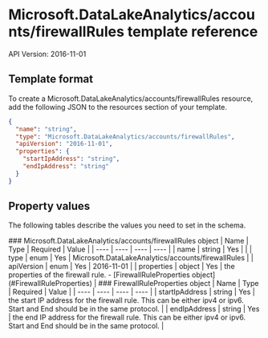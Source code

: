 # Microsoft.DataLakeAnalytics/accounts/firewallRules template reference
API Version: 2016-11-01
## Template format

To create a Microsoft.DataLakeAnalytics/accounts/firewallRules resource, add the following JSON to the resources section of your template.

```json
{
  "name": "string",
  "type": "Microsoft.DataLakeAnalytics/accounts/firewallRules",
  "apiVersion": "2016-11-01",
  "properties": {
    "startIpAddress": "string",
    "endIpAddress": "string"
  }
}
```
## Property values

The following tables describe the values you need to set in the schema.

<a id="Microsoft.DataLakeAnalytics/accounts/firewallRules" />
### Microsoft.DataLakeAnalytics/accounts/firewallRules object
|  Name | Type | Required | Value |
|  ---- | ---- | ---- | ---- |
|  name | string | Yes |  |
|  type | enum | Yes | Microsoft.DataLakeAnalytics/accounts/firewallRules |
|  apiVersion | enum | Yes | 2016-11-01 |
|  properties | object | Yes | the properties of the firewall rule. - [FirewallRuleProperties object](#FirewallRuleProperties) |


<a id="FirewallRuleProperties" />
### FirewallRuleProperties object
|  Name | Type | Required | Value |
|  ---- | ---- | ---- | ---- |
|  startIpAddress | string | Yes | the start IP address for the firewall rule. This can be either ipv4 or ipv6. Start and End should be in the same protocol. |
|  endIpAddress | string | Yes | the end IP address for the firewall rule. This can be either ipv4 or ipv6. Start and End should be in the same protocol. |

